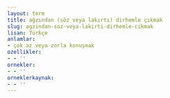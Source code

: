 ```yaml
---
layout: term
title: ağzından (söz veya lakırtı) dirhemle çıkmak
slug: agzindan-soz-veya-lakirti-dirhemle-cikmak
lisan: Türkçe
anlamlar:
- çok az veya zorla konuşmak
ozellikler:
- - ''
ornekler:
- - ''
orneklerkaynak:
- - ''
---
```

